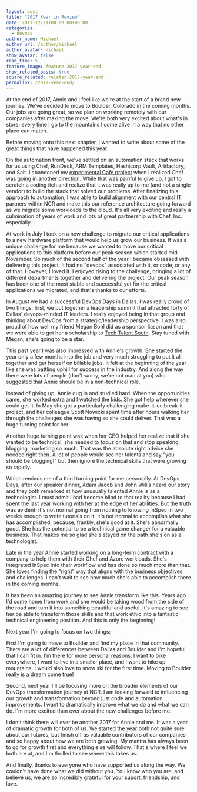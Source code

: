 ```yaml
---
layout: post
title: "2017 Year in Review"
date: 2017-12-21T00:00:00+00:00
categories:
  - devops
author_name: Michael
author_url: /author/michael
author_avatar: michael
show_avatar: false
read_time: 5
feature_image: feature-2017-year-end
show_related_posts: true
square_related: related-2017-year-end
permalink: /2017-year-end/
---
```

At the end of 2017, Annie and I feel like we're at the start of a brand new journey. We've decided to move to Boulder, Colorado in the coming months. Our jobs are going great, so we plan on working remotely with our companies after making the move. We're both very excited about what's in store; every time I go to the mountains I come alive in a way that no other place can match.

Before moving onto this next chapter, I wanted to write about some of the great things that have happened this year.

On the automation front, we've settled on an automation stack that works for us using Chef, RunDeck, ARM Templates, Hashicorp Vault, Artifactory, and Salt. I abandoned my [experimental Cafe project](/introducing-cafe/) when I realized Chef was going in another direction. While that was painful to give up, I got to scratch a coding itch and realize that it was really up to me (and not a single vendor) to build the stack that solved our problems. After finalizing this approach to automation, I was able to build alignment with our central IT partners within NCR and make this our reference architecture going forward as we migrate some workloads to the cloud. It's all very exciting and really a culmination of years of work and lots of great partnership with Chef, Inc. especially.

At work in July I took on a new challenge to migrate our critical applications to a new hardware platform that would help us grow our business. It was a unique challenge for me because we wanted to move our critical applications to this platform before our peak season which started mid-November. So much of the second half of the year I became obsessed with delivering this project. It had no "devops" associated with it, or code, or any of that. However, I loved it. I enjoyed rising to the challenge, bringing a lot of different departments together and delivering the project. Our peak season has been one of the most stable and successful yet for the critical applications we migrated, and that's thanks to our efforts.

In August we had a successful DevOps Days in Dallas. I was really proud of two things: first, we put together a leadership summit that attracted forty of Dallas' devops-minded IT leaders. I really enjoyed being in that group and thinking about DevOps from a strategic/leadership perspective. I was also proud of how well my friend Megan Bohl did as a sponsor liason and that we were able to get her a scholarship to [Tech Talent South](https://www.techtalentsouth.com/). Stay tuned with Megan; she's going to be a star.

This past year I was also impressed with Annie's growth. She started the year only a few months into the job and very much struggling to put it all together and get herself on billable jobs. It felt at the beginning of the year like she was battling uphill for success in the industry. And along the way there were lots of people (don't worry, we're not mad at you) who suggested that Annie should be in a non-technical role.

Instead of giving up, Annie dug in and studied hard. When the opportunities came, she worked extra and I watched the kids. She got help wherever she could get it. In May she got a particularly challenging make-it-or-break-it project, and her colleague Scott Nowicki spent time after hours walking her through the challenges she was having so she could deliver. That was a huge turning point for her.

Another huge turning point was when her CEO helped her realize that if she wanted to be technical, she needed to _focus_ on that and stop speaking, blogging, marketing so much. That was the absolute right advice she needed right then. A lot of people would see her talents and say "you should be blogging!" but then ignore the technical skills that were growing so rapidly.

Which reminds me of a third turning point for me personally. At DevOps Days, after our speaker dinner, Adam Jacob and John Willis heard our story and they both remarked at how unusually talented Annie is as a technologist. I must admit I had become blind to that reality because I had spent the last year working with her at the edge of her abilities. But the truth was evident: it's not normal going from nothing to knowing InSpec in two weeks enough to write tutorials on it. It's not normal to accomplish what she has accomplished, because, frankly, she's good at it. She's abnormally good. She has the potential to be a technical game changer for a valuable business. That makes me so glad she's stayed on the path she's on as a technologist.

Late in the year Annie started working on a long-term contract with a company to help them with their Chef and Azure workloads. She's integrated InSpec into their workflow and has done so much more than that. She loves finding the "right" way that aligns with the business objectives and challenges. I can't wait to see how much she's able to accomplish there in the coming months.

It has been an amazing journey to see Annie transform like this. Years ago I'd come home from work and she would be taking wood from the side of the road and turn it into something beautiful and useful. It's amazing to see her be able to transform those skills and that work ethic into a fantastic technical engineering position. And this is only the beginning!

Next year I'm going to focus on two things:

First I'm going to move to Boulder and find my place in that community. There are a lot of differences between Dallas and Boulder and I'm hopeful that I can fit in. I'm there for more personal reasons: I want to bike everywhere, I want to live in a smaller place, and I want to hike up mountains. I would also love to snow ski for the first time. Moving to Boulder really is a dream come true!

Second, next year I'll be focusing more on the broader elements of our DevOps transformation journey at NCR. I am looking forward to influencing our growth and transformation beyond just code and automation improvements. I want to dramatically improve what we do and what we can do. I'm more excited than ever about the new challenges before me.

I don't think there will ever be another 2017 for Annie and me. It was a year of dramatic growth for both of us. We started the year both not quite sure about our futures, but finish off as valuable contributors of our companies and so happy about how we are both growing. My mantra has always been to go for growth first and everything else will follow. That's where I feel we both are at, and I'm thrilled to see where this takes us.

And finally, thanks to everyone who have supported us along the way. We couldn't have done what we did without you. You know who you are, and believe us, we are so incredibly grateful for your suport, friendship, and love.